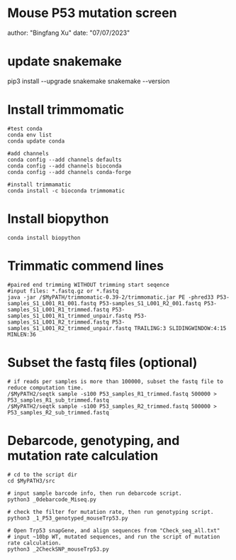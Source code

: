 
#  Mouse P53 mutation screen
author: "Bingfang Xu"
date: "07/07/2023"

# update snakemake
pip3 install --upgrade snakemake
snakemake --version

# Install trimmomatic

```
#test conda 
conda env list
conda update conda

#add channels
conda config --add channels defaults
conda config --add channels bioconda
conda config --add channels conda-forge

#install trimmamatic
conda install -c bioconda trimmomatic
```

# Install biopython

```
conda install biopython

```

# Trimmatic commend lines

```
#paired end trimming WITHOUT trimming start seqence
#input files: *.fastq.gz or *.fastq
java -jar /$MyPATH/trimmomatic-0.39-2/trimmomatic.jar PE -phred33 P53-samples_S1_L001_R1_001.fastq P53-samples_S1_L001_R2_001.fastq P53-samples_S1_L001_R1_trimmed.fastq P53-samples_S1_L001_R1_trimmed_unpair.fastq P53-samples_S1_L001_R2_trimmed.fastq P53-samples_S1_L001_R2_trimmed_unpair.fastq TRAILING:3 SLIDINGWINDOW:4:15 MINLEN:36

```

# Subset the fastq files (optional)

```
# if reads per samples is more than 100000, subset the fastq file to reduce computation time.
/$MyPATH2/seqtk sample -s100 P53_samples_R1_trimmed.fastq 500000 > P53_samples_R1_sub_trimmed.fastq
/$MyPATH2/seqtk sample -s100 P53_samples_R2_trimmed.fastq 500000 > P53_samples_R2_sub_trimmed.fastq

```

# Debarcode, genotyping, and mutation rate calculation

```
# cd to the script dir
cd $MyPATH3/src

# input sample barcode info, then run debarcode script.
python3 _0debarcode_Miseq.py

# check the filter for mutation rate, then run genotyping script.
python3 _1_P53_genotyped_mouseTrp53.py

# Open Trp53 snapGene, and align sequences from "Check_seq_all.txt" 
# input ~10bp WT, mutated sequences, and run the script of mutation rate calculation.
python3 _2CheckSNP_mouseTrp53.py
```

